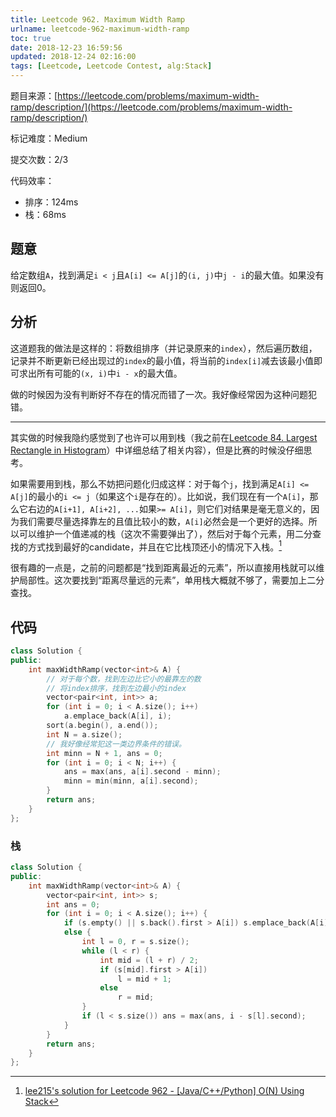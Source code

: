 ```yaml
---
title: Leetcode 962. Maximum Width Ramp
urlname: leetcode-962-maximum-width-ramp
toc: true
date: 2018-12-23 16:59:56
updated: 2018-12-24 02:16:00
tags: [Leetcode, Leetcode Contest, alg:Stack]
---
```


题目来源：[https://leetcode.com/problems/maximum-width-ramp/description/](https://leetcode.com/problems/maximum-width-ramp/description/)

标记难度：Medium

提交次数：2/3

代码效率：

* 排序：124ms
* 栈：68ms

## 题意

给定数组`A`，找到满足`i < j`且`A[i] <= A[j]`的`(i, j)`中`j - i`的最大值。如果没有则返回0。

## 分析

这道题我的做法是这样的：将数组排序（并记录原来的`index`），然后遍历数组，记录并不断更新已经出现过的`index`的最小值，将当前的`index[i]`减去该最小值即可求出所有可能的`(x, i)`中`i - x`的最大值。

做的时候因为没有判断好不存在的情况而错了一次。我好像经常因为这种问题犯错。

---

其实做的时候我隐约感觉到了也许可以用到栈（我之前在[Leetcode 84. Largest Rectangle in Histogram](/post/leetcode-84-largest-rectangle-in-histogram)）中详细总结了相关内容），但是比赛的时候没仔细思考。

如果需要用到栈，那么不妨把问题化归成这样：对于每个`j`，找到满足`A[i] <= A[j]`的最小的`i <= j`（如果这个`i`是存在的）。比如说，我们现在有一个`A[i]`，那么它右边的`A[i+1], A[i+2], ...`如果`>= A[i]`，则它们对结果是毫无意义的，因为我们需要尽量选择靠左的且值比较小的数，`A[i]`必然会是一个更好的选择。所以可以维护一个值递减的栈（这次不需要弹出了），然后对于每个元素，用二分查找的方式找到最好的candidate，并且在它比栈顶还小的情况下入栈。[^lee215]

[^lee215]: [lee215's solution for Leetcode 962 - \[Java/C++/Python\] O(N) Using Stack](https://leetcode.com/problems/maximum-width-ramp/discuss/208348/JavaC++Python-O%28N%29-Using-Stack)

很有趣的一点是，之前的问题都是“找到距离最近的元素”，所以直接用栈就可以维护局部性。这次要找到“距离尽量远的元素”，单用栈大概就不够了，需要加上二分查找。

## 代码

```cpp
class Solution {
public:
    int maxWidthRamp(vector<int>& A) {
        // 对于每个数，找到左边比它小的最靠左的数
        // 将index排序，找到左边最小的index
        vector<pair<int, int>> a;
        for (int i = 0; i < A.size(); i++)
            a.emplace_back(A[i], i);
        sort(a.begin(), a.end());
        int N = a.size();
        // 我好像经常犯这一类边界条件的错误。
        int minn = N + 1, ans = 0;
        for (int i = 0; i < N; i++) {
            ans = max(ans, a[i].second - minn);
            minn = min(minn, a[i].second);
        }
        return ans;
    }
};
```

### 栈

```cpp
class Solution {
public:
    int maxWidthRamp(vector<int>& A) {
        vector<pair<int, int>> s;
        int ans = 0;
        for (int i = 0; i < A.size(); i++) {
            if (s.empty() || s.back().first > A[i]) s.emplace_back(A[i], i);
            else {
                int l = 0, r = s.size();
                while (l < r) {
                    int mid = (l + r) / 2;
                    if (s[mid].first > A[i])
                        l = mid + 1;
                    else
                        r = mid;
                }
                if (l < s.size()) ans = max(ans, i - s[l].second);
            }
        }
        return ans;
    }
};
```
